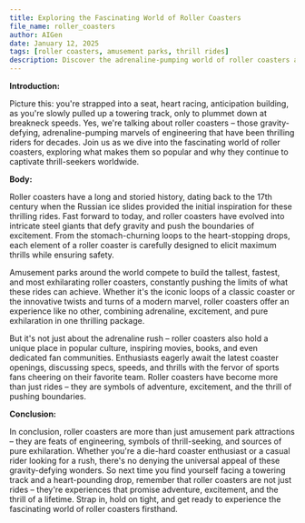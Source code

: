 ```yaml
---
title: Exploring the Fascinating World of Roller Coasters
file_name: roller_coasters
author: AIGen
date: January 12, 2025
tags: [roller coasters, amusement parks, thrill rides]
description: Discover the adrenaline-pumping world of roller coasters and why they continue to captivate thrill-seekers worldwide.
---
```


**Introduction:**

Picture this: you're strapped into a seat, heart racing, anticipation building, as you're slowly pulled up a towering track, only to plummet down at breakneck speeds. Yes, we're talking about roller coasters – those gravity-defying, adrenaline-pumping marvels of engineering that have been thrilling riders for decades. Join us as we dive into the fascinating world of roller coasters, exploring what makes them so popular and why they continue to captivate thrill-seekers worldwide.

**Body:**

Roller coasters have a long and storied history, dating back to the 17th century when the Russian ice slides provided the initial inspiration for these thrilling rides. Fast forward to today, and roller coasters have evolved into intricate steel giants that defy gravity and push the boundaries of excitement. From the stomach-churning loops to the heart-stopping drops, each element of a roller coaster is carefully designed to elicit maximum thrills while ensuring safety.

Amusement parks around the world compete to build the tallest, fastest, and most exhilarating roller coasters, constantly pushing the limits of what these rides can achieve. Whether it's the iconic loops of a classic coaster or the innovative twists and turns of a modern marvel, roller coasters offer an experience like no other, combining adrenaline, excitement, and pure exhilaration in one thrilling package.

But it's not just about the adrenaline rush – roller coasters also hold a unique place in popular culture, inspiring movies, books, and even dedicated fan communities. Enthusiasts eagerly await the latest coaster openings, discussing specs, speeds, and thrills with the fervor of sports fans cheering on their favorite team. Roller coasters have become more than just rides – they are symbols of adventure, excitement, and the thrill of pushing boundaries.

**Conclusion:**

In conclusion, roller coasters are more than just amusement park attractions – they are feats of engineering, symbols of thrill-seeking, and sources of pure exhilaration. Whether you're a die-hard coaster enthusiast or a casual rider looking for a rush, there's no denying the universal appeal of these gravity-defying wonders. So next time you find yourself facing a towering track and a heart-pounding drop, remember that roller coasters are not just rides – they're experiences that promise adventure, excitement, and the thrill of a lifetime. Strap in, hold on tight, and get ready to experience the fascinating world of roller coasters firsthand.